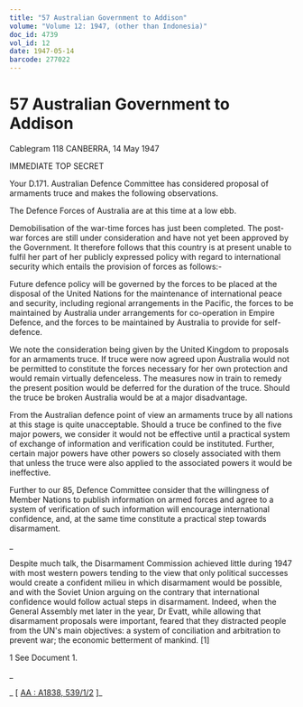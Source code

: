 ```yaml
---
title: "57 Australian Government to Addison"
volume: "Volume 12: 1947, (other than Indonesia)"
doc_id: 4739
vol_id: 12
date: 1947-05-14
barcode: 277022
---
```


# 57 Australian Government to Addison

Cablegram 118 CANBERRA, 14 May 1947

IMMEDIATE TOP SECRET

Your D.171. Australian Defence Committee has considered proposal of armaments truce and makes the following observations.

The Defence Forces of Australia are at this time at a low ebb.

Demobilisation of the war-time forces has just been completed. The post-war forces are still under consideration and have not yet been approved by the Government. It therefore follows that this country is at present unable to fulfil her part of her publicly expressed policy with regard to international security which entails the provision of forces as follows:-

Future defence policy will be governed by the forces to be placed at the disposal of the United Nations for the maintenance of international peace and security, including regional arrangements in the Pacific, the forces to be maintained by Australia under arrangements for co-operation in Empire Defence, and the forces to be maintained by Australia to provide for self-defence.

We note the consideration being given by the United Kingdom to proposals for an armaments truce. If truce were now agreed upon Australia would not be permitted to constitute the forces necessary for her own protection and would remain virtually defenceless. The measures now in train to remedy the present position would be deferred for the duration of the truce. Should the truce be broken Australia would be at a major disadvantage.

From the Australian defence point of view an armaments truce by all nations at this stage is quite unacceptable. Should a truce be confined to the five major powers, we consider it would not be effective until a practical system of exchange of information and verification could be instituted. Further, certain major powers have other powers so closely associated with them that unless the truce were also applied to the associated powers it would be ineffective.

Further to our 85, Defence Committee consider that the willingness of Member Nations to publish information on armed forces and agree to a system of verification of such information will encourage international confidence, and, at the same time constitute a practical step towards disarmament.

_

Despite much talk, the Disarmament Commission achieved little during 1947 with most western powers tending to the view that only political successes would create a confident milieu in which disarmament would be possible, and with the Soviet Union arguing on the contrary that international confidence would follow actual steps in disarmament. Indeed, when the General Assembly met later in the year, Dr Evatt, while allowing that disarmament proposals were important, feared that they distracted people from the UN's main objectives: a system of conciliation and arbitration to prevent war; the economic betterment of mankind. [1]

1 See Document 1.

_

_ [ [AA : A1838, 539/1/2](http://www.naa.gov.au/cgi-bin/Search?O=I&Number=277022) ]_
